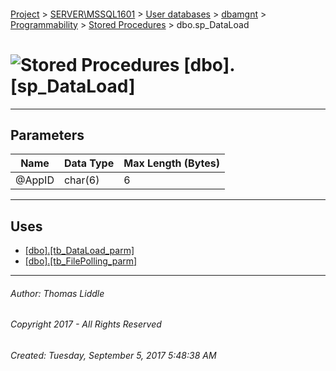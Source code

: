#### 

[Project](../../../../../index.md) > [SERVER\\MSSQL1601](../../../../index.md) > [User databases](../../../index.md) > [dbamgnt](../../index.md) > [Programmability](../index.md) > [Stored Procedures](Stored_Procedures.md) > dbo.sp_DataLoad

# ![Stored Procedures](../../../../../Images/StoredProcedure32.png) [dbo].[sp_DataLoad]

---

## <a name="#parameters"></a>Parameters

| Name | Data Type | Max Length (Bytes) |
|---|---|---|
| @AppID | char(6) | 6 |


---

## <a name="#uses"></a>Uses

* [[dbo].[tb_DataLoad_parm]](../../Tables/tb_DataLoad_parm.md)
* [[dbo].[tb_FilePolling_parm]](../../Tables/tb_FilePolling_parm.md)


---

###### Author:  Thomas Liddle

###### Copyright 2017 - All Rights Reserved

###### Created: Tuesday, September 5, 2017 5:48:38 AM

